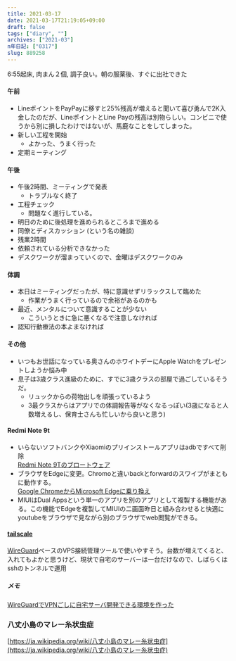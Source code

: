 ```yaml
---
title: 2021-03-17
date: 2021-03-17T21:19:05+09:00
draft: false
tags: ["diary", ""]
archives: ["2021-03"]
n年日記: ["0317"]
slug: 889258
---
```

6:55起床, 肉まん２個, 調子良い。朝の服薬後、すぐに出社できた
#### 午前
- LineポイントをPayPayに移すと25%残高が増えると聞いて喜び勇んで2K入金したのだが、LineポイントとLine Payの残高は別物らしい。コンビニで使うから別に損したわけではないが、馬鹿なことをしてしまった。
- 新しい工程を開始
  - よかった、うまく行った
- 定期ミーティング
#### 午後
- 午後2時間、ミーティングで発表
  - トラブルなく終了
- 工程チェック
  - 問題なく進行している。
- 明日のために後処理を進められるところまで進める
- 同僚とディスカッション (という名の雑談)
- 残業2時間
- 依頼されている分析できなかった
- デスクワークが溜まっていくので、金曜はデスクワークのみ
#### 体調
- 本日はミーティングだったが、特に意識せずリラックスして臨めた
  - 作業がうまく行っているので余裕があるのかも
- 最近、メンタルについて意識することが少ない
  - こういうときに急に悪くなるで注意しなければ
- 認知行動療法の本よまなければ
#### その他
- いつもお世話になっている奥さんのホワイトデーにApple Watchをプレゼントしようか悩み中
- 息子は3歳クラス進級のために、すでに3歳クラスの部屋で過ごしているそうだ。
  - リュックからの荷物出しを頑張っているよう
  - 3最クラスからはアプリでの体調報告等がなくなるっぽい(3歳になると人数増えるし、保育士さんも忙しいから良いと思う)
#### Redmi Note 9t
- いらないソフトバンクやXiaomiのプリインストールアプリはadbですべて削除  
[Redmi Note 9Tのブロートウェア](https://scrapbox.io/shao/Redmi_Note_9Tのブロートウェア)
- ブラウザをEdgeに変更。Chromoと違いbackとforwardのスワイプがまともに動作する。  
[Google ChromeからMicrosoft Edgeに乗り換え](https://sho.tdiary.net/20201104.html#p01)
- MIUIはDual Appsという単一のアプリを別のアプリとして複製する機能がある。この機能でEdgeを複製してMIUIの二画面昨日と組み合わせると快適にyoutubeをブラウザで見ながら別のブラウザでweb閲覧ができる。
#### [tailscale](https://tailscale.com)  
[WireGuard](https://ja.wikipedia.org/wiki/WireGuard)ベースのVPS接続管理ツールで使いやすそう。台数が増えてくると、入れてもよかと思うけど、現状で自宅のサーバーは一台だけなので、しばらくはsshのトンネルで運用
##### メモ
[WireGuardでVPNごしに自宅サーバ開発できる環境を作った](https://blog.koh.dev/2020-01-01-vpn/)
### 八丈小島のマレー糸状虫症
[https://ja.wikipedia.org/wiki/八丈小島のマレー糸状虫症](https://ja.wikipedia.org/wiki/八丈小島のマレー糸状虫症)